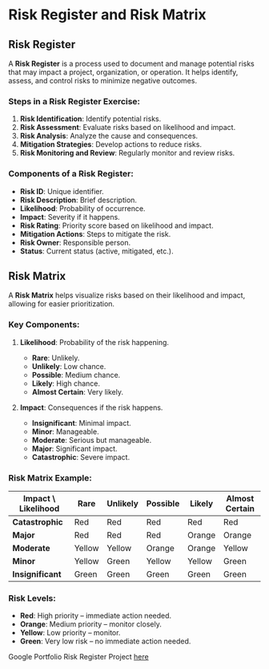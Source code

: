 # Risk Register and Risk Matrix

## Risk Register

A **Risk Register** is a process used to document and manage potential risks that may impact a project, organization, or operation. It helps identify, assess, and control risks to minimize negative outcomes. 

### Steps in a Risk Register Exercise:
1. **Risk Identification**: Identify potential risks.
2. **Risk Assessment**: Evaluate risks based on likelihood and impact.
3. **Risk Analysis**: Analyze the cause and consequences.
4. **Mitigation Strategies**: Develop actions to reduce risks.
5. **Risk Monitoring and Review**: Regularly monitor and review risks.

### Components of a Risk Register:
- **Risk ID**: Unique identifier.
- **Risk Description**: Brief description.
- **Likelihood**: Probability of occurrence.
- **Impact**: Severity if it happens.
- **Risk Rating**: Priority score based on likelihood and impact.
- **Mitigation Actions**: Steps to mitigate the risk.
- **Risk Owner**: Responsible person.
- **Status**: Current status (active, mitigated, etc.).

## Risk Matrix

A **Risk Matrix** helps visualize risks based on their likelihood and impact, allowing for easier prioritization.

### Key Components:
1. **Likelihood**: Probability of the risk happening.
   - **Rare**: Unlikely.
   - **Unlikely**: Low chance.
   - **Possible**: Medium chance.
   - **Likely**: High chance.
   - **Almost Certain**: Very likely.
   
2. **Impact**: Consequences if the risk happens.
   - **Insignificant**: Minimal impact.
   - **Minor**: Manageable.
   - **Moderate**: Serious but manageable.
   - **Major**: Significant impact.
   - **Catastrophic**: Severe impact.

### Risk Matrix Example:

| Impact \ Likelihood | Rare  | Unlikely | Possible | Likely  | Almost Certain |
|---------------------|-------|----------|----------|---------|----------------|
| **Catastrophic**     | Red   | Red      | Red      | Red     | Red            |
| **Major**            | Red   | Red      | Red      | Orange  | Orange         |
| **Moderate**         | Yellow| Yellow   | Orange   | Orange  | Yellow         |
| **Minor**            | Yellow| Green    | Yellow   | Yellow  | Green          |
| **Insignificant**    | Green | Green    | Green    | Green   | Green          |

### Risk Levels:
- **Red**: High priority – immediate action needed.
- **Orange**: Medium priority – monitor closely.
- **Yellow**: Low priority – monitor.
- **Green**: Very low risk – no immediate action needed.

Google Portfolio Risk Register Project [here](https://drive.google.com/drive/folders/1X1sxIjomXqSNKRCWiz9T4VbDuxJRx1gf?usp=drive_link)
